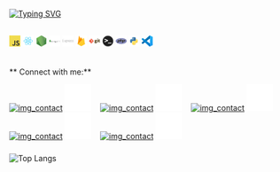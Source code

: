 [![Typing SVG](https://readme-typing-svg.herokuapp.com?center=true&vCenter=true&lines=Hi+there%2C+this+is+Phil+H+from+FR;I'm+learning+react+js)](https://git.io/typing-svg)
<!--
**PhilippeH11/PhilippeH11** is a ✨ _special_ ✨ repository because its `README.md` (this file) appears on your GitHub profile.

Here are some ideas to get you started:

- 🔭 I’m currently working on ...
- 🌱 I’m currently learning ...
- 👯 I’m looking to collaborate on ...
- 🤔 I’m looking for help with ...
- 💬 Ask me about ...
- 📫 How to reach me: ...
- 😄 Pronouns: ...
- ⚡ Fun fact: ...
-->
<br/>
<!--
**Languages and Tools:**  
-->
<code><img height="20" src="https://raw.githubusercontent.com/github/explore/80688e429a7d4ef2fca1e82350fe8e3517d3494d/topics/javascript/javascript.png"></code>
<code><img height="20" src="https://raw.githubusercontent.com/github/explore/80688e429a7d4ef2fca1e82350fe8e3517d3494d/topics/react/react.png"></code>
<code><img height="20" src="https://raw.githubusercontent.com/github/explore/80688e429a7d4ef2fca1e82350fe8e3517d3494d/topics/nodejs/nodejs.png"></code>
<code><img height="20" src="https://raw.githubusercontent.com/github/explore/80688e429a7d4ef2fca1e82350fe8e3517d3494d/topics/mongodb/mongodb.png"></code>
<code><img height="20" src="https://raw.githubusercontent.com/github/explore/80688e429a7d4ef2fca1e82350fe8e3517d3494d/topics/express/express.png"></code>
<code><img height="20" src="https://raw.githubusercontent.com/github/explore/80688e429a7d4ef2fca1e82350fe8e3517d3494d/topics/firebase/firebase.png"></code>
<code><img height="20" src="https://raw.githubusercontent.com/github/explore/80688e429a7d4ef2fca1e82350fe8e3517d3494d/topics/git/git.png"></code>
<code><img height="20" src="https://raw.githubusercontent.com/github/explore/80688e429a7d4ef2fca1e82350fe8e3517d3494d/topics/terminal/terminal.png"></code>
<code><img height="20" src="https://raw.githubusercontent.com/github/explore/80688e429a7d4ef2fca1e82350fe8e3517d3494d/topics/php/php.png"></code>
<code><img height="20" src="https://raw.githubusercontent.com/github/explore/80688e429a7d4ef2fca1e82350fe8e3517d3494d/topics/python/python.png"></code>
<code><img height="20" src="https://raw.githubusercontent.com/github/explore/80688e429a7d4ef2fca1e82350fe8e3517d3494d/topics/vscode/vscode.png"></code>

<br/>
<br/>
<br/>
** Connect with me:**

[![img_contact](./img/globe-light.svg)](https://philippeh11.com#gh-light-mode-only)
[![img_contact](./img/globe-dark.svg)](https://philippeh11.com#gh-dark-mode-only)
&nbsp;&nbsp;
[![img_contact](./img/youtube-light.svg)](https://philippeh11.com/youtube#gh-light-mode-only)
[![img_contact](./img/youtube-dark.svg)](https://philippeh11.com/youtube#gh-dark-mode-only)
&nbsp;&nbsp;
[![img_contact](./img/twitter-light.svg)](https://twitter.com/https://twitter.com/HarchoucheP#gh-light-mode-only)
[![img_contact](./img/twitter-dark.svg)](https://twitter.com/https://twitter.com/HarchoucheP#gh-dark-mode-only)
&nbsp;&nbsp;
[![img_contact](./img/linkedin-light.svg)](https://www.linkedin.com/in/philippe-harchouche/#gh-light-mode-only)
[![img_contact](./img/linkedin-dark.svg)](https://www.linkedin.com/in/philippe-harchouche/#gh-dark-mode-only)
&nbsp;&nbsp;
[![img_contact](./img/instagram-light.svg)](https://www.instagram.com/philhadj#gh-light-mode-only)
[![img_contact](./img/instagram-dark.svg)](https://www.instagram.com/philhadj#gh-dark-mode-only)

###
![Top Langs](https://github-readme-stats.vercel.app/api/top-langs/?username=PhilippeH11&layout=compact&theme=dark)




